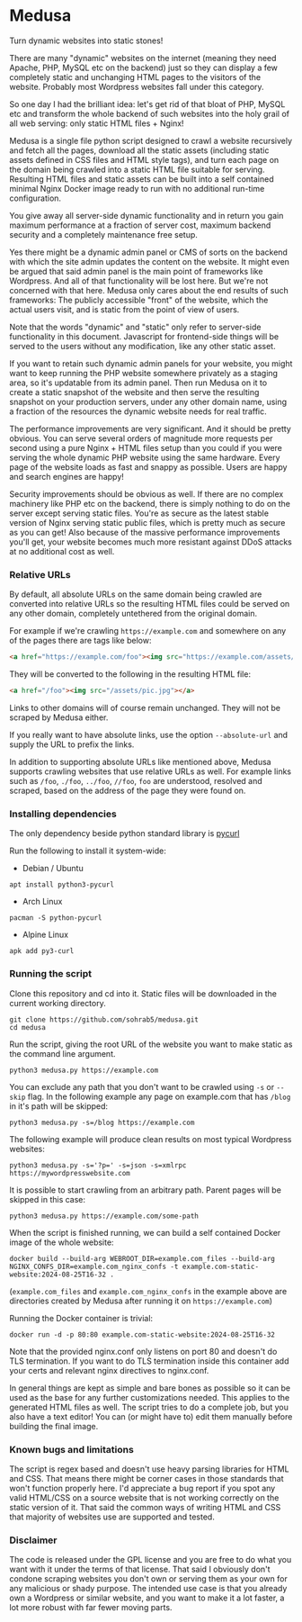 # Medusa
Turn dynamic websites into static stones!

There are many "dynamic" websites on the internet (meaning they need Apache, PHP, MySQL etc on the backend) just so they can display a few completely static and unchanging HTML pages to the visitors of the website. Probably most Wordpress websites fall under this category.

So one day I had the brilliant idea: let's get rid of that bloat of PHP, MySQL etc and transform the whole backend of such websites into the holy grail of all web serving: only static HTML files + Nginx!

Medusa is a single file python script designed to crawl a website recursively and fetch all the pages, download all the static assets (including static assets defined in CSS files and HTML style tags), and turn each page on the domain being crawled into a static HTML file suitable for serving. Resulting HTML files and static assets can be built into a self contained minimal Nginx Docker image ready to run with no additional run-time configuration.

You give away all server-side dynamic functionality and in return you gain maximum performance at a fraction of server cost, maximum backend security and a completely maintenance free setup.

Yes there might be a dynamic admin panel or CMS of sorts on the backend with which the site admin updates the content on the website. It might even be argued that said admin panel is the main point of frameworks like Wordpress. And all of that functionality will be lost here. But we're not concerned with that here. Medusa only cares about the end results of such frameworks: The publicly accessible "front" of the website, which the actual users visit, and is static from the point of view of users.

Note that the words "dynamic" and "static" only refer to server-side functionality in this document. Javascript for frontend-side things will be served to the users without any modification, like any other static asset.

If you want to retain such dynamic admin panels for your website, you might want to keep running the PHP website somewhere privately as a staging area, so it's updatable from its admin panel. Then run Medusa on it to create a static snapshot of the website and then serve the resulting snapshot on your production servers, under any other domain name, using a fraction of the resources the dynamic website needs for real traffic.

The performance improvements are very significant. And it should be pretty obvious. You can serve several orders of magnitude more requests per second using a pure Nginx + HTML files setup than you could if you were serving the whole dynamic PHP website using the same hardware. Every page of the website loads as fast and snappy as possible. Users are happy and search engines are happy!

Security improvements should be obvious as well. If there are no complex machinery like PHP etc on the backend, there is simply nothing to do on the server except serving static files. You're as secure as the latest stable version of Nginx serving static public files, which is pretty much as secure as you can get! Also because of the massive performance improvements you'll get, your website becomes much more resistant against DDoS attacks at no additional cost as well.

### Relative URLs

By default, all absolute URLs on the same domain being crawled are converted into relative URLs so the resulting HTML files could be served on any other domain, completely untethered from the original domain.

For example if we're crawling `https://example.com` and somewhere on any of the pages there are tags like below:
```html
<a href="https://example.com/foo"><img src="https://example.com/assets/pic.jpg"></a>
```
They will be converted to the following in the resulting HTML file:
```html
<a href="/foo"><img src="/assets/pic.jpg"></a>
```
Links to other domains will of course remain unchanged. They will not be scraped by Medusa either.

If you really want to have absolute links, use the option `--absolute-url` and supply the URL to prefix the links.

In addition to supporting absolute URLs like mentioned above, Medusa supports crawling websites that use relative URLs as well. For example links such as `/foo`, `./foo`, `../foo`, `//foo`, `foo` are understood, resolved and scraped, based on the address of the page they were found on.

### Installing dependencies

The only dependency beside python standard library is [pycurl](https://pypi.org/project/pycurl/)

Run the following to install it system-wide:

- Debian / Ubuntu
```
apt install python3-pycurl
```
- Arch Linux
```
pacman -S python-pycurl
```
- Alpine Linux
```
apk add py3-curl
```

### Running the script
Clone this repository and cd into it. Static files will be downloaded in the current working directory.
```
git clone https://github.com/sohrab5/medusa.git
cd medusa
```
Run the script, giving the root URL of the website you want to make static as the command line argument.

```
python3 medusa.py https://example.com
```
You can exclude any path that you don't want to be crawled using `-s` or `--skip` flag. In the following example any page on example.com that has `/blog` in it's path will be skipped:
```
python3 medusa.py -s=/blog https://example.com
```
The following example will produce clean results on most typical Wordpress websites:
```
python3 medusa.py -s='?p=' -s=json -s=xmlrpc https://mywordpresswebsite.com
```
It is possible to start crawling from an arbitrary path. Parent pages will be skipped in this case:
```
python3 medusa.py https://example.com/some-path
```
When the script is finished running, we can build a self contained Docker image of the whole website:
```
docker build --build-arg WEBROOT_DIR=example.com_files --build-arg NGINX_CONFS_DIR=example.com_nginx_confs -t example.com-static-website:2024-08-25T16-32 .
```
(`example.com_files` and `example.com_nginx_confs` in the example above are directories created by Medusa after running it on `https://example.com`)

Running the Docker container is trivial:
```
docker run -d -p 80:80 example.com-static-website:2024-08-25T16-32
```
Note that the provided nginx.conf only listens on port 80 and doesn't do TLS termination. If you want to do TLS termination inside this container add your certs and relevant nginx directives to nginx.conf.

In general things are kept as simple and bare bones as possible so it can be used as the base for any further customizations needed. This applies to the generated HTML files as well. The script tries to do a complete job, but you also have a text editor! You can (or might have to) edit them manually before building the final image.

### Known bugs and limitations

The script is regex based and doesn't use heavy parsing libraries for HTML and CSS. That means there might be corner cases in those standards that won't function properly here. I'd appreciate a bug report if you spot any valid HTML/CSS on a source website that is not working correctly on the static version of it. That said the common ways of writing HTML and CSS that majority of websites use are supported and tested.

### Disclaimer

The code is released under the GPL license and you are free to do what you want with it under the terms of that license. That said I obviously don't condone scraping websites you don't own or serving them as your own for any malicious or shady purpose. The intended use case is that you already own a Wordpress or similar website, and you want to make it a lot faster, a lot more robust with far fewer moving parts.
